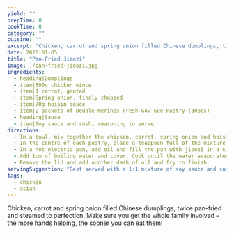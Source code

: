 ```yaml
---
yield: ""
prepTime: 0
cookTime: 0
category: ""
cuisine: ""
excerpt: "Chicken, carrot and spring onion filled Chinese dumplings, twice pan-fried and steamed to perfection. Make sure you get the whole family involved – the more hands helping, the sooner you can eat them!"
date: 2020-01-05
title: "Pan-Fried Jiaozi"
image: ./pan-fried-jiaozi.jpg
ingredients:
  - heading|Dumplings
  - item|500g chicken mince
  - item|1 carrot, grated
  - item|Spring onion, finely chopped
  - item|70g hoisin sauce
  - item|2 packets of Double Merinos Fresh Gow Gee Pastry (30pcs)
  - heading|Sauce
  - item|Soy sauce and sushi seasoning to serve
directions:
  - In a bowl, mix together the chicken, carrot, spring onion and hoisin sauce.
  - In the centre of each pastry, place a teaspoon full of the mixture, line the edge with water, then fold in half and pleat the edges.
  - In a hot electric pan, add oil and fill the pan with jiaozi in a single layer. Pan fry until the bottoms are golden.
  - Add 1cm of boiling water and cover. Cook until the water evaporates. Add another 1cm of water and repeat.
  - Remove the lid and add another dash of oil and fry to finish.
servingSuggestion: "Best served with a 1:1 mixture of soy sauce and sushi seasoning."
tags:
  - chicken
  - asian
---
```


Chicken, carrot and spring onion filled Chinese dumplings, twice pan-fried and steamed to perfection. Make sure you get the whole family involved – the more hands helping, the sooner you can eat them!
